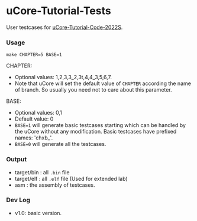 # uCore-Tutorial-Tests

User testcases for [uCore-Tutorial-Code-2022S](https://github.com/learningos/uCore-Tutorial-Code-2022S).

### Usage

```shell
make CHAPTER=5 BASE=1
```

CHAPTER:
* Optional values: 1,2,3,3_2,3t,4,4_3,5,6,7.
* Note that uCore will set the default value of `CHAPTER` according the name of branch. So usually you need not to care about this parameter.

BASE:
* Optional values: 0,1
* Default value: 0
* `BASE=1` will generate basic testcases starting which can be handled by the uCore without any modification. Basic testcases have prefixed names: 'chxb_'.
* `BASE=0` will generate all the testcases.

### Output

* target/bin : all `.bin` file
* target/elf : all `.elf` file (Used for extended lab)
* asm : the assembly of testcases.  

### Dev Log

* v1.0: basic version.
